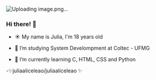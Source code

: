 ![Uploading image.png…](![image](https://user-images.githubusercontent.com/104568516/183493082-1823333f-92d8-4bbd-95cc-3439d810f6f6.png)
)
### Hi there! :sunflower:

- :sunny: My name is Julia, I'm 18 years old

- 🔭 I’m studying System Develompment at Coltec - UFMG

- 🌱 I’m currently learning C, HTML, CSS and Python


-✨juliaaliceleao/juliaaliceleao ✨
